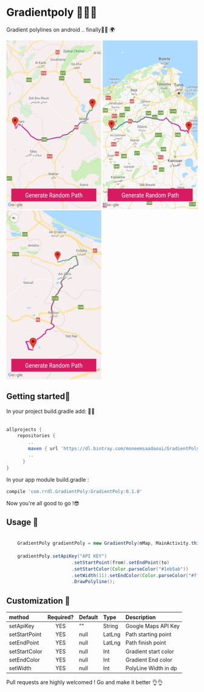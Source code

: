 # Gradientpoly 🌈🌈🌈
Gradient polylines on android .. finally🤙⛳ 🌍

<img src="https://github.com/Moneemsaadaoui/Gradientpoly/blob/master/Screenshot_20190123-161621_GradientPolylinesExample.jpg" width="250">  <img src="https://github.com/Moneemsaadaoui/Gradientpoly/blob/master/Screenshot_20190123-161814_GradientPolylinesExample.jpg" width="250">  <img src="https://github.com/Moneemsaadaoui/Gradientpoly/blob/master/Screenshot_20190123-161841_GradientPolylinesExample.jpg" width="250">

## Getting started🦗

In your project build.gradle add: 🎉🎉
```gradle

allprojects {
    repositories {
        ..
        maven { url 'https://dl.bintray.com/moneemsaadaoui/GradientPoly/' }
        ..
      }
}
```
In your app module build.gradle :
```gradle
compile 'com.rrdl.GradientPoly:GradientPoly:0.1.0'
```

Now you're all good to go !😎

## Usage 🐜
```java
    
    GradientPoly gradientPoly = new GradientPoly(mMap, MainActivity.this);
    
    gradientPoly.setApiKey("API KEY")
                        .setStartPoint(from).setEndPoint(to)
                        .setStartColor(Color.parseColor("#1eb5ab"))
                        .setWidth(11).setEndColor(Color.parseColor("#ff0098"))
                        .DrawPolyline();
```

## Customization 🐜

| method | Required? | Default | Type | Description |
|:---|:---:|:---|:---|:---|
| setApiKey | YES | "" | String | Google Maps API Key |
| setStartPoint | YES | null | LatLng | Path starting point |
| setEndPoint | YES | null | LatLng | Path finish point |
| setStartColor | YES | null | Int | Gradient start color |
| setEndColor | YES | null | Int | Gradient End color |
| setWidth | YES | null | Int | PolyLine Width in dp |


Pull requests are highly welcomed !
Go and make it better 👌👌



